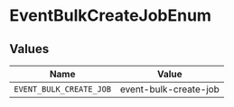 # EventBulkCreateJobEnum


## Values

| Name                    | Value                   |
| ----------------------- | ----------------------- |
| `EVENT_BULK_CREATE_JOB` | event-bulk-create-job   |